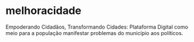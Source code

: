 # melhoracidade
Empoderando Cidadãos, Transformando Cidades: Plataforma Digital como meio para a população manifestar problemas do município aos políticos.
